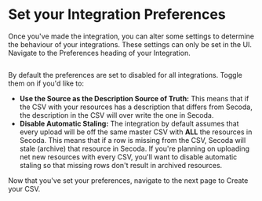 # Set your Integration Preferences

Once you've made the integration, you can alter some settings to determine the behaviour of your integrations. These settings can only be set in the UI. Navigate to the Preferences heading of your Integration.&#x20;

<figure><img src="https://secoda-public-media-assets.s3.amazonaws.com/Screenshot%202023-06-09%20at%202.55.24%20PM.png" alt=""><figcaption></figcaption></figure>

By default the preferences are set to disabled for all integrations. Toggle them on if you'd like to:&#x20;

* **Use the Source as the Description Source of Truth:** This means that if the CSV with your resources has a description that differs from Secoda, the description in the CSV will over write the one in Secoda.&#x20;
* **Disable Automatic Staling:** The integration by default assumes that every upload will be off the same master CSV with **ALL** the resources in Secoda. This means that if a row is missing from the CSV, Secoda will stale (archive) that resource in Secoda. If you're planning on uploading net new resources with every CSV, you'll want to disable automatic staling so that missing rows don't result in archived resources.&#x20;

Now that you've set your preferences, navigate to the next page to Create your CSV.

